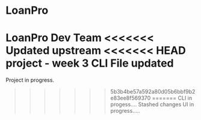# LoanPro
LoanPro Dev Team
<<<<<<< Updated upstream
<<<<<<< HEAD
project - week 3
CLI File updated
=======
Project in progress.
>>>>>>> 5b3b4be57a592a80d05b6bbf9b2e83ee8f569370
=======
 CLI in progess....
>>>>>>> Stashed changes
UI in progress.....
>>>>>>> 
